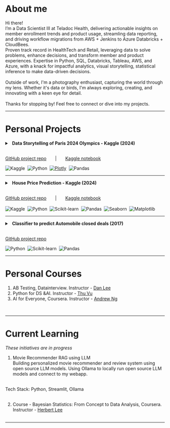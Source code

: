 # About me
Hi there!
<br>
I’m a Data Scientist III at Teladoc Health, delivering actionable insights on member enrollment trends and product usage, streamling data reporting, and driving workflow migrations from AWS + Jenkins to Azure Databricks + CloudBees.
<br>
Proven track record in HealthTech and Retail, leveraging data to solve problems, enhance decisions, and transform member and product experiences. Expertise in Python, SQL, Databricks, Tableau, AWS, and Azure, with a knack for impactful analytics, visual storytelling, statistical inference to make data-driven decisions.
<br><br>
Outside of work, I'm a photography enthusiast, capturing the world through my lens. Whether it's data or birds, I'm always exploring, creating, and innovating with a keen eye for detail.
<br><br>
Thanks for stopping by! Feel free to connect or dive into my projects.

---

# Personal Projects

<details>
  <summary> <b> &nbsp; Data Storytelling of Paris 2024 Olympics - Kaggle (2024) </b> </summary>
  
  Data Story telling on Paris 2024 Olympics. Understand the data around Paris 2024 Olympics and visualize interesting findings.

  Storytelling from few point of Views:<br><br>
  <b>1. Overall athletes POV</b> <br>
  Story around Age and Gender<br>

  <img src="images/kaggle_paris_olympics_results/violin_chart_athletes_age_per_gender.png?raw=true" width="1000" height="350" />
  <p style="text-align: center; font-size: smaller; font-style: italic;">fig: Violin chart depicting vriance of Age per Gender.</p>
  <br>
  Story on athletes from select few countries, color codes on Discpline. Most athletes from each country seem to be part of Athletics discline. Athletics combines all track and field events like running, long jump and more.<br>
  
  <br>
  <img src="images/kaggle_paris_olympics_results/athletes_per_discipline_per_country.png?raw=true" width="1000" height="350" />
  <p style="text-align: center; font-size: smaller; font-style: italic;">fig: Histogram of top countries based on # of athletes representing it.</p>

  <b>2. An athlete's POV - Novak Djokovic</b> <br>
  I am a fan of Novak, and his first Olympic gold was a long time coming. <br>

  <img src="images/kaggle_paris_olympics_results/novak_djokovic_journey.png?raw=true" width="1000" height="350" />
  <p style="text-align: center; font-size: smaller; font-style: italic;">fig: Scatterplot to plot Djokovic's journey to his Olympic Gold medal.</p>
  

  <b>3. Medalists POV</b> <br>
  Plotted histogram for Gold medalists on Country and Discpline level to understand the ranking. USA won the most Gold olympics medals. <br>

  <img src="images/kaggle_paris_olympics_results/gold_medalists_summary.png?raw=true" width="1000" height="350" />
  <p style="text-align: center; font-size: smaller; font-style: italic;">fig: Histogram for Gold Medalists.</p>
  <br>
  
  Used <a href='https://plotly.com/'>plotly</a>  for visualization because of it's very interactive and ease of use. Check out my Kaggle notebook to view the interactive plots. <br>
</details><br>

[GitHub project repo](https://github.com/kartikpradyumna92/Kaggle_Paris2024_Olympics) &nbsp;&nbsp;&nbsp;&nbsp;&nbsp;&nbsp;|&nbsp;&nbsp;&nbsp;&nbsp;&nbsp;&nbsp;
[Kaggle notebook](https://www.kaggle.com/code/kartikpradyumna92/data-story-telling-on-paris-2024-olympics) <br>

![Kaggle](https://img.shields.io/badge/Kaggle-20BEFF?style=flat&logo=kaggle&logoColor=white)&nbsp;
![Python](https://img.shields.io/badge/Python-3776AB?style=for-the-badge&logo=python&logoColor=white)&nbsp;
[![Plotly](https://img.shields.io/badge/Plotly-brightgreen)](https://plotly.com/)&nbsp;
![Pandas](https://img.shields.io/badge/Pandas-150458?style=flat&logo=pandas&logoColor=white)



---
<details>
  <summary> <b> &nbsp; House Price Prediction - Kaggle (2024) </b> </summary>
  <br>
  Used Kaggle dataset on House Prices to predict the prices given multitude of features like area, bedrooms, and more.<br>
  Features were correlated to each other and hence suffered with multicollinearity. Below is the correlation matrix showcasing it. <br><br>
  <img src="images/house_price_corr_matrix.png?raw=true"/>
  <p style="text-align: center; font-size: smaller; font-style: italic;">fig: Correlation Matrix of the features.</p>
  <br>
  *Note :* Used Lasso and Ridge regression since they handle multi-variable data, and multicollinearity well. <br>
  This has improved the accuracy, achieved r2 score = 0.7092047042418796 on the test data. <br><br>

</details><br>

[GitHub project repo](https://github.com/kartikpradyumna92/Kaggle_House_Price_Predictions) &nbsp;&nbsp;&nbsp;&nbsp;&nbsp;&nbsp;|&nbsp;&nbsp;&nbsp;&nbsp;&nbsp;&nbsp;
[Kaggle notebook](https://www.kaggle.com/code/kartikpradyumna92/housing-price-prediction/notebook) <br>
<br>
![Kaggle](https://img.shields.io/badge/Kaggle-20BEFF?style=flat&logo=kaggle&logoColor=white)&nbsp;
![Python](https://img.shields.io/badge/Python-3776AB?style=for-the-badge&logo=python&logoColor=white)&nbsp;
![Scikit-learn](https://img.shields.io/badge/scikit--learn-F7931E?style=flat&logo=scikit-learn&logoColor=white)&nbsp;
![Pandas](https://img.shields.io/badge/Pandas-150458?style=flat&logo=pandas&logoColor=white)&nbsp;
![Seaborn](https://img.shields.io/badge/Seaborn-30A9DE?style=flat&logo=seaborn&logoColor=white)&nbsp;
![Matplotlib](https://img.shields.io/badge/Matplotlib-003B57?style=flat&logo=matplotlib&logoColor=white)


---
<details>
  <summary> <b> &nbsp; Classifier to predict Automobile closed deals (2017) </b> </summary>
  <br>
  Built a Random Forest classifier on high-dimensional data for predicting deal closures, while handling missing data values and outliers. used Inter Quartile Range (IQR) to handle the outliers.
  <br>
  Results of the Classifer- <br>
    - Area under curve: 0.91378991803<br>
    - f1_score: 0.905041605482<br>

  _<b>Confusion Matrix:</b>_<br>

      |                | 0 (Closed)          | 1 (Open)            |
      |----------------|---------------------|---------------------|
      | 0 (Closed)     |       71809         |          6          |
      | 1 (Open)       |       770           |          3698       |

</details> <br>


[GitHub project repo](https://github.com/kartikpradyumna92/Data-Science--Analysis-of-automobiles-deals-captured)


![Python](https://img.shields.io/badge/Python-3776AB?style=for-the-badge&logo=python&logoColor=white)&nbsp;
![Scikit-learn](https://img.shields.io/badge/scikit--learn-F7931E?style=flat&logo=scikit-learn&logoColor=white)&nbsp;
![Pandas](https://img.shields.io/badge/Pandas-150458?style=flat&logo=pandas&logoColor=white)

---

# Personal Courses
1. AB Testing, Datainterview. Instructor - [Dan Lee](https://www.linkedin.com/in/danleedata/) <br>
2. Python for DS &AI. Instructor - [Thu Vu](https://www.linkedin.com/in/thu-hien-vu-3766b174/) <br>
3. AI for Everyone, Coursera. Instructor - [Andrew Ng](https://www.linkedin.com/in/andrewyng/) <br>
<br>

---

# Current Learning
_These initiatives are in progress_ <br>

1. Movie Recommender RAG using LLM <br>
Building personalized movie recommender and review system using open source LLM models. Using Ollama to locally run open source LLM models and connect to my webapp.
<br>
Tech Stack: Python, Streamlit, Ollama <br>
<br>

2. Course - Bayesian Statistics: From Concept to Data Analysis, Coursera. Instructor - [Herbert Lee](https://www.coursera.org/instructor/ucsc)<br><br>

---




